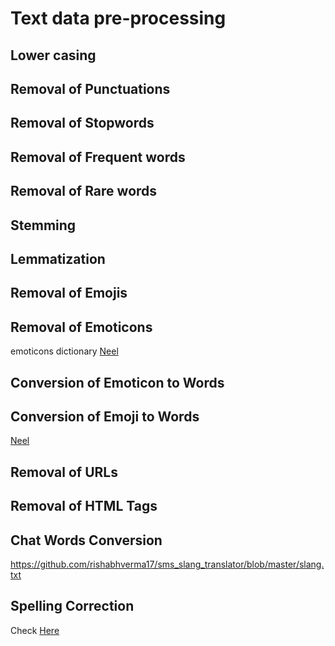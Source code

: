 # Text data pre-processing 

## Lower casing

## Removal of Punctuations

## Removal of Stopwords

## Removal of Frequent words 

## Removal of Rare words

## Stemming

## Lemmatization

## Removal of Emojis

## Removal of Emoticons

emoticons dictionary [Neel](https://github.com/NeelShah18/emot/blob/master/emot/emo_unicode.py)

## Conversion of Emoticon to Words 

## Conversion of Emoji to Words 

[Neel](https://github.com/NeelShah18/emot/blob/master/emot/emo_unicode.py)

## Removal of URLs

## Removal of HTML Tags

## Chat Words Conversion

https://github.com/rishabhverma17/sms_slang_translator/blob/master/slang.txt

## Spelling Correction

Check [Here](https://www.kaggle.com/code/sudalairajkumar/getting-started-with-text-preprocessing#Conversion-of-Emoticon-to-Words)
